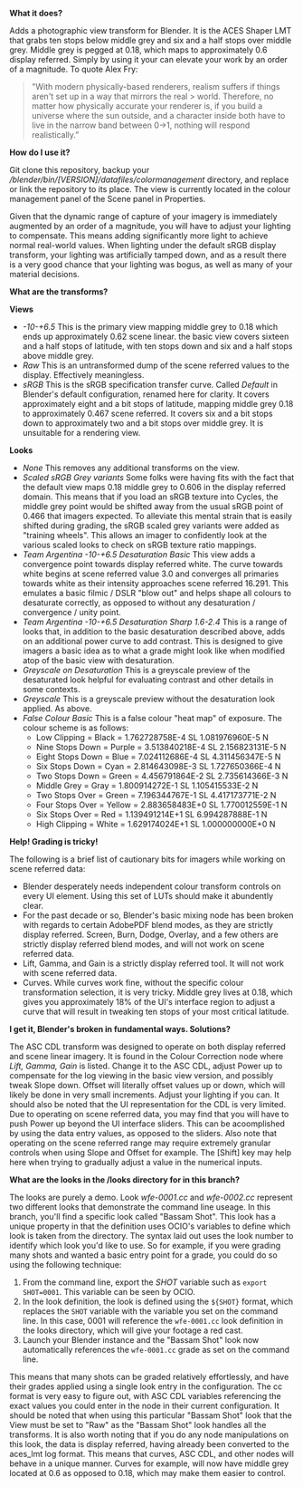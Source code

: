 **What it does?**

Adds a photographic view transform for Blender. It is the ACES Shaper LMT that grabs ten stops below middle grey
and six and a half stops over middle grey. Middle grey is pegged at 0.18, which maps to approximately 0.6
display referred. Simply by using it your can elevate your work by an order of a magnitude. To quote Alex Fry:

> "With modern physically-based renderers, realism suffers if things aren't set up in a way that mirrors the real > world. Therefore, no matter how physically accurate your renderer is, if you build a universe where the sun 
> outside, and a character inside both have to live in the narrow band between 0->1, nothing will respond
> realistically.”

**How do I use it?**

Git clone this repository, backup your */blender/bin/[VERSION]/datafiles/colormanagement* directory, and replace or link the repository to its place. The view is currently located in the colour management panel of the Scene panel in Properties.

Given that the dynamic range of capture of your imagery is immediately augmented by an order of a magnitude, you will have to adjust your lighting to compensate. This means adding significantly more light to achieve normal real-world values. When lighting under the default sRGB display transform, your lighting was artificially tamped down, and as a result there is a very good chance that your lighting was bogus, as well as many of your material decisions.

**What are the transforms?**

**Views**
 * *-10-+6.5* This is the primary view mapping middle grey to 0.18 which ends up approximately 0.62 scene linear.
 the basic view covers sixteen and a half stops of latitude, with ten stops down and six and a half stops above
 middle grey.
 * *Raw* This is an untransformed dump of the scene referred values to the display. Effectively meaningless.
 * *sRGB* This is the sRGB specification transfer curve. Called *Default* in Blender's default configuration,
 renamed here for clarity. It covers approximately eight and a bit stops of latitude, mapping middle grey 0.18 to
 approximately 0.467 scene referred. It covers six and a bit stops down to approximately two and a bit stops over
 middle grey. It is unsuitable for a rendering view.
 
**Looks**
 * *None* This removes any additional transforms on the view.
 * *Scaled sRGB Grey variants* Some folks were having fits with the fact that the default view maps 0.18 middle grey to 0.606 in the display referred domain. This means that if you load an sRGB texture into Cycles, the middle grey point would be shifted away from the usual sRGB point of 0.466 that imagers expected. To alleviate this mental strain that is easily shifted during grading, the sRGB scaled grey variants were added as "training wheels". This allows an imager to confidently look at the various scaled looks to check on sRGB texture ratio mappings.
 * *Team Argentina -10-+6.5 Desaturation Basic* This view adds a convergence point towards display referred white.
  The curve towards white begins at scene referred value 3.0 and converges all primaries towards white as their
  intensity approaches scene referred 16.291. This emulates a basic filmic / DSLR "blow out" and helps shape
  all colours to desaturate correctly, as opposed to without any desaturation / convergence / unity point.
 * *Team Argentina -10-+6.5 Desaturation Sharp 1.6-2.4* This is a range of looks that, in addition to the basic
  desaturation described above, adds on an additional power curve to add contrast. This is designed to give
  imagers a basic idea as to what a grade might look like when modified atop of the basic view with desaturation.
 * *Greyscale on Desaturation* This is a greyscale preview of the desaturated look helpful for evaluating
  contrast and other details in some contexts.
 * *Greyscale* This is a greyscale preview without the desaturation look applied. As above.
 * *False Colour Basic* This is a false colour "heat map" of exposure. The colour scheme is as follows:
   * Low Clipping = Black        = 1.762728758E-4 SL 1.081976960E-5 N
   * Nine Stops Down = Purple    = 3.513840218E-4 SL 2.156823131E-5 N
   * Eight Stops Down = Blue     = 7.024112686E-4 SL 4.311456347E-5 N
   * Six Stops Down = Cyan       = 2.814643098E-3 SL 1.727650366E-4 N
   * Two Stops Down = Green      = 4.456791864E-2 SL 2.735614366E-3 N
   * Middle Grey = Gray          = 1.800914272E-1 SL 1.105415533E-2 N
   * Two Stops Over = Green      = 7.196344767E-1 SL 4.417173771E-2 N
   * Four Stops Over = Yellow    = 2.883658483E+0 SL 1.770012559E-1 N
   * Six Stops Over = Red        = 1.139491214E+1 SL 6.994287888E-1 N
   * High Clipping = White       = 1.629174024E+1 SL 1.000000000E+0 N

**Help! Grading is tricky!**

The following is a brief list of cautionary bits for imagers while working on scene referred data:
 * Blender desperately needs independent colour transform controls on every UI element. Using this set of LUTs should make it abundently clear.
 * For the past decade or so, Blender's basic mixing node has been broken with regards to certain AdobePDF blend modes, as they are strictly display referred. Screen, Burn, Dodge, Overlay, and a few others are strictly display referred blend modes, and will not work on scene referred data.
 * Lift, Gamma, and Gain is a strictly display referred tool. It will not work with scene referred data.
 * Curves. While curves work fine, without the specific colour transformation selection, it is very tricky. Middle
grey lives at 0.18, which gives you approximately 18% of the UI's interface region to adjust a curve that will
result in tweaking ten stops of your most critical latitude.

**I get it, Blender's broken in fundamental ways. Solutions?**

The ASC CDL transform was designed to operate on both display referred and scene linear imagery. It is found in
the Colour Correction node where *Lift, Gamma, Gain* is listed. Change it to the ASC CDL, adjust Power up to
compensate for the log viewing in the basic view version, and possibly tweak Slope down. Offset will literally
offset values up or down, which will likely be done in very small increments. Adjust your lighting if you can. It should also be noted that the UI representation for the CDL is very limited. Due to operating on scene referred data, you may find that you will have to push Power up beyond the UI interface sliders. This can be acoomplished by using the data entry values, as opposed to the sliders. Also note that operating on the scene referred range may require extremely granular controls when using Slope and Offset for example. The [Shift] key may help here when trying to gradually adjust a value in the numerical inputs.

**What are the looks in the /looks directory for in this branch?**

The looks are purely a demo. Look *wfe-0001.cc* and *wfe-0002.cc* represent two different looks that demonstrate the command line useage. In this branch, you'll find a specific look called "Bassam Shot". This look has a unique property in that the definition uses OCIO's variables to define which look is taken from the directory. The syntax laid out uses the look number to identify which look you'd like to use. So for example, if you were grading many shots and wanted a basic entry point for a grade, you could do so using the following technique:
 1. From the command line, export the *SHOT* variable such as ````export SHOT=0001````. This variable can be seen by OCIO.
 2. In the look definition, the look is defined using the ````${SHOT}```` format, which replaces the ````SHOT```` variable with the variable you set on the command line. In this case, 0001 will reference the ````wfe-0001.cc```` look definition in the looks directory, which will give your footage a red cast.
 3. Launch your Blender instance and the "Bassam Shot" look now automatically references the ````wfe-0001.cc```` grade as set on the command line.

This means that many shots can be graded relatively effortlessly, and have their grades applied using a single look entry in the configuration. The cc format is very easy to figure out, with ASC CDL variables referencing the exact values you could enter in the node in their current configuration. It should be noted that when using this particular "Bassam Shot" look that the View must be set to "Raw" as the "Bassam Shot" look handles all the transforms. It is also worth noting that if you do any node manipulations on this look, the data is display referred, having already been converted to the aces_lmt log format. This means that curves, ASC CDL, and other nodes will behave in a unique manner. Curves for example, will now have middle grey located at 0.6 as opposed to 0.18, which may make them easier to control.
